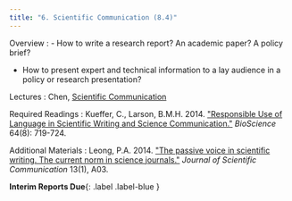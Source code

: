 ```yaml
---
title: "6. Scientific Communication (8.4)"
---
```


Overview
: - How to write a research report? An academic paper? A policy brief?
  - How to present expert and technical information to a lay audience in a policy or research presentation?

Lectures
: Chen, [Scientific Communication](#)

Required Readings
: Kueffer, C., Larson, B.M.H. 2014. ["Responsible Use of Language in Scientific Writing and Science Communication."](https://doi.org/10.1093/biosci/biu084) _BioScience_ 64(8): 719-724.

Additional Materials
: Leong, P.A. 2014. ["The passive voice in scientific writing. The current norm in science journals."](https://doi.org/10.22323/2.13010203) _Journal of Scientific Communication_ 13(1), A03.

**Interim Reports Due**{: .label .label-blue }